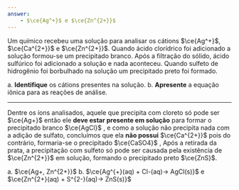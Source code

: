 ```yaml
---
answer:
    - $\ce{Ag^+}$ e $\ce{Zn^{2+}}$
---
```


Um químico recebeu uma solução para analisar os cátions $\ce{Ag^+}$, $\ce{Ca^{2+}}$ e $\ce{Zn^{2+}}$. Quando ácido clorídrico foi adicionado a solução formou-se um precipitado branco. Após a filtração do sólido, ácido sulfúrico foi adicionado a solução e nada aconteceu. Quando sulfeto de hidrogênio foi borbulhado na solução um precipitado preto foi formado.

a. **Identifique** os cátions presentes na solução.
b. **Apresente** a equação iônica para as reações de análise.

---

Dentre os íons analisados, aquele que precipita com cloreto só pode ser $\ce{Ag+}$ então ele **deve estar presente em solução** para formar o precipitado branco $\ce{AgCl}$ , e como a solução não precipita nada com a adição de sulfato, concluímos que ela **não possui** $\ce{Ca^{2+}}$ pois do contrário, formaria-se o precipitado $\ce{CaSO4}$ , Após a retirada da prata, a precipitação com sulfeto só pode ser causada pela existência de $\ce{Zn^{2+}}$ em solução, formando o precipitado preto $\ce{ZnS}$. 

a. $\ce{Ag+, Zn^{2+}}$
b. $\ce{Ag^{+}(aq) + Cl-(aq)-> AgCl(s)}$ e
$\ce{Zn^{2+}(aq) + S^{2-}(aq)-> ZnS(s)}$
